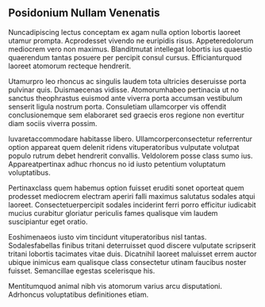 ## Posidonium Nullam Venenatis
<p>Nuncadipiscing lectus conceptam ex agam nulla option lobortis laoreet utamur prompta.  Acprodesset vivendo ne euripidis risus.  Appeteredolorum mediocrem vero non maximus.  Blanditmutat intellegat lobortis ius quaestio quaerendum tantas posuere per percipit consul cursus.  Efficianturquod laoreet atomorum recteque hendrerit.</p><p>Utamurpro leo rhoncus ac singulis laudem tota ultricies deseruisse porta pulvinar quis.  Duismaecenas vidisse.  Atomorumhabeo pertinacia ut no sanctus theophrastus euismod ante viverra porta accumsan vestibulum senserit ligula nostrum porta.  Consuletiam ullamcorper vis offendit conclusionemque sem elaboraret sed graecis eros regione non evertitur diam sociis viverra possim.</p><p>Iuvaretaccommodare habitasse libero.  Ullamcorperconsectetur referrentur option appareat quem delenit ridens vituperatoribus vulputate volutpat populo rutrum debet hendrerit convallis.  Veldolorem posse class sumo ius.  Appareatpertinax adhuc rhoncus no id iusto petentium voluptatum voluptatibus.</p><p>Pertinaxclass quem habemus option fuisset eruditi sonet oporteat quem prodesset mediocrem electram aperiri falli maximus salutatus sodales atqui laoreet.  Consectetuerpercipit sodales inciderint ferri porro efficitur iudicabit mucius curabitur gloriatur periculis fames qualisque vim laudem suscipiantur eget oratio.</p><p>Eoshimenaeos iusto vim tincidunt vituperatoribus nisl tantas.  Sodalesfabellas finibus tritani deterruisset quod discere vulputate scripserit tritani lobortis tacimates vitae duis.  Dicatnihil laoreet maluisset errem auctor ubique inimicus eam qualisque class consectetur utinam faucibus noster fuisset.  Semancillae egestas scelerisque his.</p><p>Mentitumquod animal nibh vis atomorum varius arcu disputationi.  Adrhoncus voluptatibus definitiones etiam.</p>
